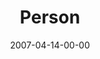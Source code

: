 ---
layout: message
category: message
series: "Ghost"
title: "Person"
date: 2007-04-14-00-00
message_id: 23
audio: "http://s3.amazonaws.com/crossroads-media/media/legacy/mp3/Ghost_02_Person_04-15-07_Tome.mp3"
audio-duration: "43:31"
flag: "N"
---